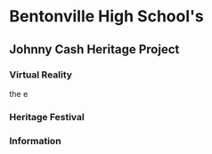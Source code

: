 # Bentonville High School's

## Johnny Cash Heritage Project

###  Virtual Reality
 the e

### Heritage Festival 
### Information
